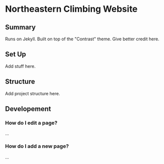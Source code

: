 # Northeastern Climbing Website

## Summary

Runs on Jekyll. Built on top of the "Contrast" theme.
Give better credit here.

## Set Up

Add stuff here.

## Structure

Add project structure here.

## Developement

### How do I edit a page?

...

### How do I add a new page?

...
